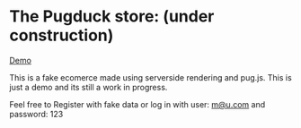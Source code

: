 # The Pugduck store: (under construction)

[Demo](https://pugduck-store.herokuapp.com/)


This is a fake ecomerce made using serverside rendering and pug.js. This is just a demo and its still a work in progress.


Feel free to Register with fake data or log in with user: m@u.com and password: 123